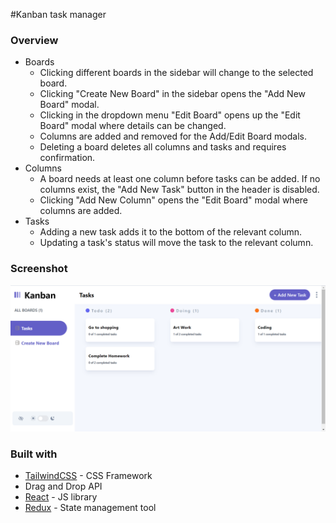 #Kanban task manager

### Overview

- Boards
  - Clicking different boards in the sidebar will change to the selected board.
  - Clicking "Create New Board" in the sidebar opens the "Add New Board" modal.
  - Clicking in the dropdown menu "Edit Board" opens up the "Edit Board" modal where details can be changed.
  - Columns are added and removed for the Add/Edit Board modals.
  - Deleting a board deletes all columns and tasks and requires confirmation.
- Columns
  - A board needs at least one column before tasks can be added. If no columns exist, the "Add New Task" button in the header is disabled.
  - Clicking "Add New Column" opens the "Edit Board" modal where columns are added.
- Tasks
  - Adding a new task adds it to the bottom of the relevant column.
  - Updating a task's status will move the task to the relevant column.


### Screenshot

![Screenshot](<public/screenshots/Screenshot 2023-08-28 142350.png>)

### Built with

- [TailwindCSS](https://tailwindcss.com/) - CSS Framework
- Drag and Drop API
- [React](https://reactjs.org/) - JS library
- [Redux](https://redux.js.org/) - State management tool



